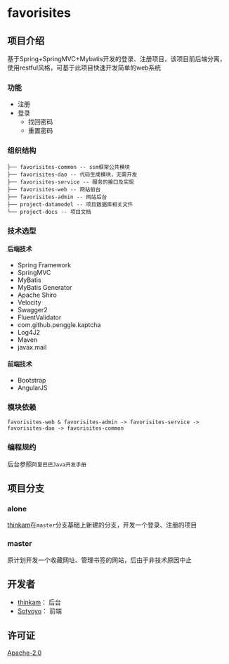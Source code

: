 # favorisites

## 项目介绍

基于Spring+SpringMVC+Mybatis开发的登录、注册项目，该项目前后端分离，使用restful风格，可基于此项目快速开发简单的web系统

### 功能

- 注册
- 登录
    - 找回密码
    - 重置密码

### 组织结构

```
├── favorisites-common -- ssm框架公共模块
├── favorisites-dao -- 代码生成模块，无需开发
├── favorisites-service -- 服务的接口及实现
├── favorisites-web -- 网站前台
├── favorisites-admin -- 网站后台
├── project-datamodel -- 项目数据库相关文件
└── project-docs -- 项目文档
```

### 技术选型

#### 后端技术

- Spring Framework
- SpringMVC
- MyBatis
- MyBatis Generator
- Apache Shiro
- Velocity
- Swagger2
- FluentValidator
- com.github.penggle.kaptcha
- Log4J2
- Maven
- javax.mail

#### 前端技术

- Bootstrap
- AngularJS

### 模块依赖

```
favorisites-web & favorisites-admin -> favorisites-service -> favorisites-dao -> favorisites-common
```

### 编程规约

后台参照`阿里巴巴Java开发手册`

## 项目分支

### alone

[thinkam](https://github.com/codethereforam)在`master`分支基础上新建的分支，开发一个登录、注册的项目

### master

原计划开发一个收藏网址、管理书签的网站，后由于非技术原因中止

## 开发者

- [thinkam](https://github.com/codethereforam)： 后台
- [Sotyoyo](https://github.com/Sotyoyo)： 前端

## 许可证

[Apache-2.0](http://www.apache.org/licenses/LICENSE-2.0)
